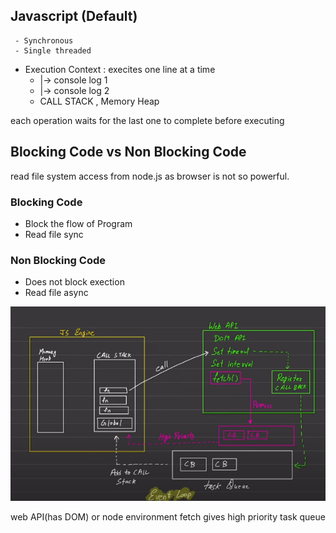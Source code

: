 ## Javascript (Default)
     - Synchronous
     - Single threaded

- Execution Context : execites one line at a time
     - |-> console log 1
     - |-> console log 2
     - CALL STACK , Memory Heap

each operation waits for the last one to complete before executing

## Blocking Code vs Non Blocking Code
read file system access from node.js as browser is not so powerful.
### Blocking Code
- Block the flow of Program
- Read file sync

### Non Blocking Code
- Does not block exection
- Read file async

![alt text](<Screenshot 2024-09-14 232512.png>)

web API(has DOM) or node environment
fetch gives high priority task queue